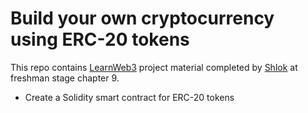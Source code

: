 # Build your own cryptocurrency using ERC-20 tokens

This repo contains [LearnWeb3](https://learnweb3.io/) project material completed by [Shlok](https://github.com/shlok2740) at freshman stage chapter 9.

- Create a Solidity smart contract for ERC-20 tokens
